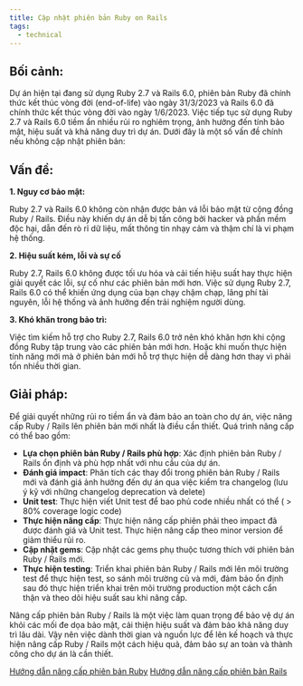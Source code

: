 ```yaml
---
title: Cập nhật phiên bản Ruby on Rails
tags:
  - technical
---
```

## Bối cảnh:
Dự án hiện tại đang sử dụng Ruby 2.7 và Rails 6.0, phiên bản Ruby đã chính thức kết thúc vòng đời (end-of-life) vào ngày 31/3/2023 và Rails 6.0 đã chính thức kết thúc vòng đời vào ngày 1/6/2023. Việc tiếp tục sử dụng Ruby 2.7 và Rails 6.0 tiềm ẩn nhiều rủi ro nghiêm trọng, ảnh hưởng đến tính bảo mật, hiệu suất và khả năng duy trì dự án.
Dưới đây là một số vấn đề chính nếu không cập nhật phiên bản:

## Vấn đề:

**1. Nguy cơ bảo mật:**

Ruby 2.7 và Rails 6.0 không còn nhận được bản vá lỗi bảo mật từ cộng đồng Ruby / Rails. Điều này khiến dự án dễ bị tấn công bởi hacker và phần mềm độc hại, dẫn đến rò rỉ dữ liệu, mất thông tin nhạy cảm và thậm chí là vi phạm hệ thống.

**2. Hiệu suất kém, lỗi và sự cố**

Ruby 2.7, Rails 6.0 không được tối ưu hóa và cải tiến hiệu suất hay thực hiện giải quyết các lỗi, sự cố như các phiên bản mới hơn. Việc sử dụng Ruby 2.7, Rails 6.0 có thể khiến ứng dụng của bạn chạy chậm chạp, lãng phí tài nguyên, lỗi hệ thống và ảnh hưởng đến trải nghiệm người dùng.

**3. Khó khăn trong bảo trì:**

Việc tìm kiếm hỗ trợ cho Ruby 2.7, Rails 6.0 trở nên khó khăn hơn khi cộng đồng Ruby tập trung vào các phiên bản mới hơn. Hoặc khi muốn thực hiện tính năng mới mà ở phiên bản mới hỗ trợ thực hiện dễ dàng hơn thay vì phải tốn nhiều thời gian.

## Giải pháp:
Để giải quyết những rủi ro tiềm ẩn và đảm bảo an toàn cho dự án, việc nâng cấp Ruby / Rails lên phiên bản mới nhất là điều cần thiết. Quá trình nâng cấp có thể bao gồm:

- **Lựa chọn phiên bản Ruby / Rails phù hợp**: Xác định phiên bản Ruby / Rails ổn định và phù hợp nhất với nhu cầu của dự án.
- **Đánh giá impact**: Phân tích các thay đổi trong phiên bản Ruby / Rails mới và đánh giá ảnh hưởng đến dự án qua việc kiểm tra changelog (lưu ý kỹ với những changelog deprecation và delete)
- **Unit test**: Thực hiện viết Unit test để bao phủ code nhiều nhất có thể ( > 80% coverage logic code)
- **Thực hiện nâng cấp**: Thực hiện nâng cấp phiên phải theo impact đã được đánh giá và Unit test. Thực hiện nâng cấp theo minor version để giảm thiểu rủi ro.
- **Cập nhật gems**: Cập nhật các gems phụ thuộc tương thích với phiên bản Ruby / Rails mới.
- **Thực hiện testing**: Triển khai phiên bản Ruby / Rails mới lên môi trường test để thực hiện test, so sánh môi trường cũ và mới, đảm bảo ổn định sau đó thực hiện triển khai trên môi trường production một cách cẩn thận và theo dõi hiệu suất sau khi nâng cấp.

Nâng cấp phiên bản Ruby / Rails là một việc làm quan trọng để bảo vệ dự án khỏi các mối đe dọa bảo mật, cải thiện hiệu suất và đảm bảo khả năng duy trì lâu dài. Vậy nên việc dành thời gian và nguồn lực để lên kế hoạch và thực hiện nâng cấp Ruby / Rails một cách hiệu quả, đảm bảo sự an toàn và thành công cho dự án là cần thiết.

[Hướng dẫn nâng cấp phiên bản Ruby](upgrade-ruby-version.md)
[Hướng dẫn nâng cấp phiên bản Rails](upgrade-rails-version.md)
